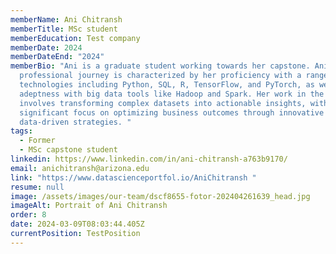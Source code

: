 ```yaml
---
memberName: Ani Chitransh
memberTitle: MSc student
memberEducation: Test company
memberDate: 2024
memberDateEnd: "2024"
memberBio: "Ani is a graduate student working towards her capstone. Ani’s
  professional journey is characterized by her proficiency with a range of
  technologies including Python, SQL, R, TensorFlow, and PyTorch, as well as her
  adeptness with big data tools like Hadoop and Spark. Her work in the lab
  involves transforming complex datasets into actionable insights, with a
  significant focus on optimizing business outcomes through innovative
  data-driven strategies. "
tags:
  - Former
  - MSc capstone student
linkedin: https://www.linkedin.com/in/ani-chitransh-a763b9170/
email: anichitransh@arizona.edu
link: "https://www.datascienceportfol.io/AniChitransh "
resume: null
image: /assets/images/our-team/dscf8655-fotor-202404261639_head.jpg
imageAlt: Portrait of Ani Chitransh
order: 8
date: 2024-03-09T08:03:44.405Z
currentPosition: TestPosition
---
```

